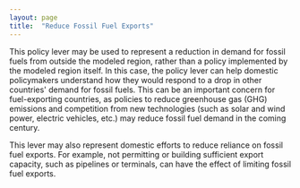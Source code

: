 ```yaml
---
layout: page
title:  "Reduce Fossil Fuel Exports"
---
```

This policy lever may be used to represent a reduction in demand for fossil fuels from outside the modeled region, rather than a policy implemented by the modeled region itself.  In this case, the policy lever can help domestic policymakers understand how they would respond to a drop in other countries' demand for fossil fuels.  This can be an important concern for fuel-exporting countries, as policies to reduce greenhouse gas (GHG) emissions and competition from new technologies (such as solar and wind power, electric vehicles, etc.) may reduce fossil fuel demand in the coming century.

This lever may also represent domestic efforts to reduce reliance on fossil fuel exports.  For example, not permitting or building sufficient export capacity, such as pipelines or terminals, can have the effect of limiting fossil fuel exports.